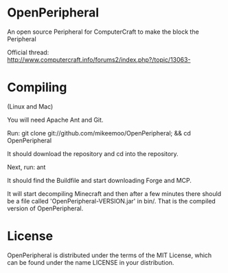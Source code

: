 OpenPeripheral
=============

An open source Peripheral for ComputerCraft to make the block the Peripheral

Official thread: http://www.computercraft.info/forums2/index.php?/topic/13063-

Compiling
=======

(Linux and Mac)

You will need Apache Ant and Git.

Run: git clone git://github.com/mikeemoo/OpenPeripheral; && cd OpenPeripheral

It should download the repository and cd into the repository.

Next, run: ant

It should find the Buildfile and start downloading Forge and MCP.

It will start decompiling Minecraft and then after a few minutes there should be a file called 'OpenPeripheral-VERSION.jar' in bin/. That is the compiled version of OpenPeripheral.

License
=======

OpenPeripheral is distributed under the terms of the MIT License, which can be found under the name LICENSE in your distribution.
